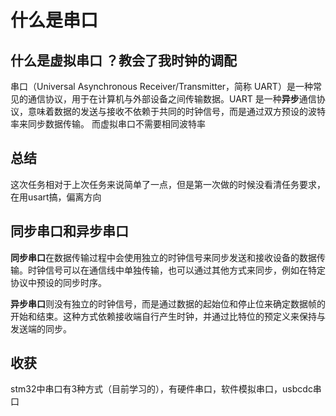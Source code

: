 # 什么是串口
## 什么是虚拟串口 ？教会了我时钟的调配
串口（Universal Asynchronous Receiver/Transmitter，简称 UART）是一种常见的通信协议，用于在计算机与外部设备之间传输数据。UART 是一种**异步**通信协议，意味着数据的发送与接收不依赖于共同的时钟信号，而是通过双方预设的波特率来同步数据传输。
而虚拟串口不需要相同波特率

## 总结
这次任务相对于上次任务来说简单了一点，但是第一次做的时候没看清任务要求，在用usart搞，偏离方向
## 同步串口和异步串口
**同步串口**在数据传输过程中会使用独立的时钟信号来同步发送和接收设备的数据传输。时钟信号可以在通信线中单独传输，也可以通过其他方式来同步，例如在特定协议中预设的同步时序。     

**异步串口**则没有独立的时钟信号，而是通过数据的起始位和停止位来确定数据帧的开始和结束。这种方式依赖接收端自行产生时钟，并通过比特位的预定义来保持与发送端的同步。

## 收获
stm32中串口有3种方式（目前学习的），有硬件串口，软件模拟串口，usbcdc串口